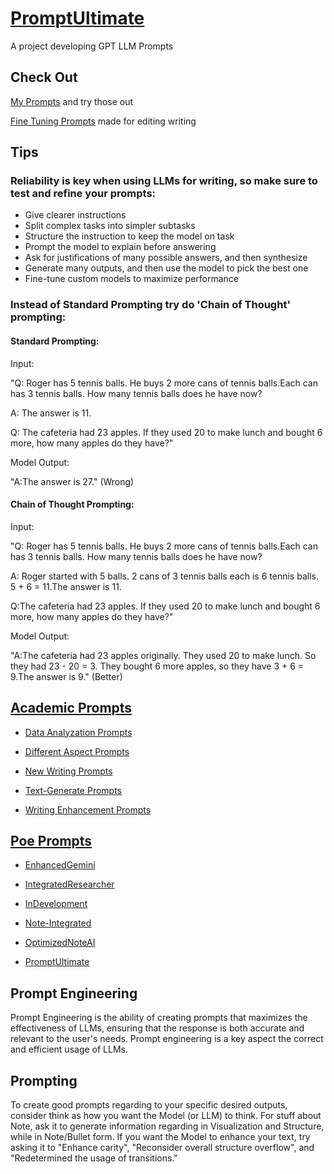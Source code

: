 # [PromptUltimate](https://github.com/1mpactin6/PromptUltimate)

 A project developing GPT LLM Prompts

## Check Out

[My Prompts](main/My%20Prompts.md/) and try those out

[Fine Tuning Prompts](main/Fine%20Tuning%20Prompts.md/) made for editing writing

## Tips

### Reliability is key when using LLMs for writing, so make sure to test and refine your prompts:

 - Give clearer instructions
 - Split complex tasks into simpler subtasks
 - Structure the instruction to keep the model on task
 - Prompt the model to explain before answering
 - Ask for justifications of many possible answers, and then synthesize
 - Generate many outputs, and then use the model to pick the best one
 - Fine-tune custom models to maximize performance

### Instead of Standard Prompting try do 'Chain of Thought' prompting:

#### Standard Prompting:

Input:

"Q: Roger has 5 tennis balls. He buys 2 more cans of
tennis balls.Each can has 3 tennis balls. How many
tennis balls does he have now?

A: The answer is 11.

Q: The cafeteria had 23 apples. If they used 20 to
make lunch and bought 6 more, how many apples
do they have?"

Model Output:

"A:The answer is 27." (Wrong)

#### Chain of Thought Prompting:

Input:

"Q: Roger has 5 tennis balls. He buys 2 more cans of
tennis balls.Each can has 3 tennis balls. How many
tennis balls does he have now?

A: Roger started with 5 balls. 2 cans of 3 tennis balls
each is 6 tennis balls. 5 + 6 = 11.The answer is 11.

Q:The cafeteria had 23 apples. If they used 20 to
make lunch and bought 6 more, how many apples
do they have?"

Model Output:

"A:The cafeteria had 23 apples originally. They used
20 to make lunch. So they had 23 - 20 = 3. They
bought 6 more apples, so they have 3 + 6 = 9.The
answer is 9." (Better)

## [Academic Prompts](main/Academic%20Prompts/)

 - [Data Analyzation Prompts](main/Academic%20Prompts/Data%20Analysis%20Prompts/)

 - [Different Aspect Prompts](main/Academic%20Prompts/Different%20Aspect%20Prompts/)

 - [New Writing Prompts](main/Academic%20Prompts/New%20Writing%20Prompts/)

 - [Text-Generate Prompts](main/Academic%20Prompts/Text-Generate%20Prompts/)

 - [Writing Enhancement Prompts](main/Academic%20Prompts/Writing%20Enhancement%20Prompts/)

## [Poe Prompts](main/Poe%20Prompts/)

 - [EnhancedGemini](main/Poe%20Prompts/EnhancedGemini.md)

 - [IntegratedResearcher](main/Poe%20Prompts/IntegratedResearcher.md)

 - [InDevelopment](main/Poe%20Prompts/InDevelopment.md)

 - [Note-Integrated](main/Poe%20Prompts/Note-Integrated.md)

 - [OptimizedNoteAI](main/Poe%20Prompts/OptimizedNoteAI.md)

 - [PromptUltimate](main/Poe%20Prompts/PromptUltimate.md)

## Prompt Engineering

Prompt Engineering is the ability of creating prompts that maximizes the effectiveness of LLMs, ensuring that the response is both accurate and relevant to the user's needs. Prompt engineering is a key aspect the correct and efficient usage of LLMs.

## Prompting

To create good prompts regarding to your specific desired outputs, consider think as how you want the Model (or LLM) to think. For stuff about Note, ask it to generate information regarding in Visualization and Structure, while in Note/Bullet form. If you want the Model to enhance your text, try asking it to "Enhance carity", "Reconsider overall structure overflow", and "Redetermined the usage of transitions."
